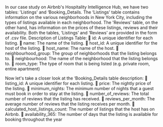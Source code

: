 In our case study on Airbnb's Hospitality Intelligence Hub, we have two tables: 'Listings' and ‘Booking_Details. The ‘Listings' table contains information on the various neighborhoods in New York City, including
the types of listings available in each neighborhood. The 'Reviews' table, on the other hand, has information on the prices of these
listings, reviews and their availability. Both the tables, ‘Listings’ and ‘Reviews’ are provided in the form of .csv file.
Description of Listings Table:
 id: A unique identifier for each listing.
 name: The name of the listing.
 host_id: A unique identifier for the host of the listing.
 host_name: The name of the host.
 neighbourhood_group: The group of neighborhoods that the
listing belongs to.
 neighbourhood: The name of the neighborhood that the listing
belongs to.
 room_type: The type of room that is being listed (e.g. private
room, entire apartment)

Now let's take a closer look at the ‘Booking_Details table description:
 listing_id: A unique identifier for each listing.
 price: The nightly price of the listing.
 minimum_nights: The minimum number of nights that a guest
must book in order to stay at the listing.
 number_of_reviews: The total number of reviews that the listing
has received.
 reviews_per_month: The average number of reviews that the
listing receives per month.
 calculated_host_listings_count: The number of listings that the
host has on Airbnb.
 availability_365: The number of days that the listing is available
for booking throughout the year

